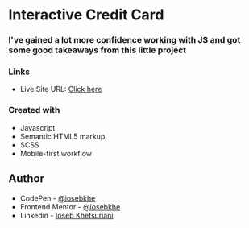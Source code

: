 # Interactive Credit Card

### I've gained a lot more confidence working with JS and got some good takeaways from this little project

### Links
- Live Site URL: [Click here](https://interactivecard-iosebkhe.netlify.app/)

### Created with
- Javascript
- Semantic HTML5 markup
- SCSS
- Mobile-first workflow

## Author

- CodePen - [@iosebkhe](https://codepen.io/iosebkhe)
- Frontend Mentor - [@iosebkhe](https://www.frontendmentor.io/profile/iosebkhe)
- Linkedin - [Ioseb Khetsuriani](https://www.linkedin.com/in/ioseb-khetsuriani-1831801b5/)

